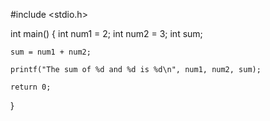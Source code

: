 #include <stdio.h>

int main() {
    int num1 = 2;
    int num2 = 3;
    int sum;

    sum = num1 + num2;

    printf("The sum of %d and %d is %d\n", num1, num2, sum);

    return 0;
}

